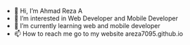 - 👋 Hi, I’m Ahmad Reza A
- 👀 I’m interested in Web Developer and Mobile Developer
- 🌱 I’m currently learning web and mobile developer
- 📫 How to reach me go to my website areza7095.github.io

<!---
areza7095/areza7095 is a ✨ special ✨ repository because its `README.md` (this file) appears on your GitHub profile.
You can click the Preview link to take a look at your changes.
--->
